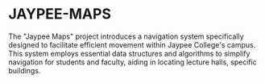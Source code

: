 # JAYPEE-MAPS
  The "Jaypee Maps" project introduces a navigation system specifically designed to facilitate efficient movement within Jaypee College's campus. This system employs essential data structures and algorithms to simplify navigation for students and faculty, aiding in locating lecture halls, specific buildings.
